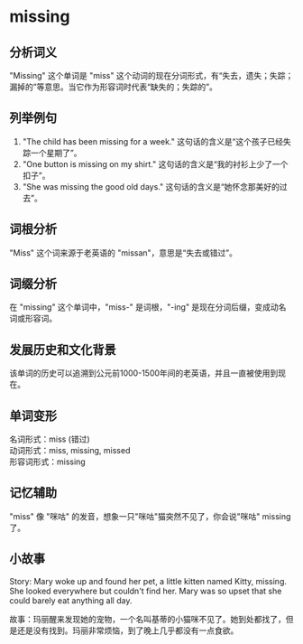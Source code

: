 # missing

## 分析词义

  

"Missing" 这个单词是 "miss" 这个动词的现在分词形式，有“失去，遗失；失踪；漏掉的”等意思。当它作为形容词时代表“缺失的；失踪的”。

  

## 列举例句

  

1.  "The child has been missing for a week." 这句话的含义是“这个孩子已经失踪一个星期了”。
2.  "One button is missing on my shirt." 这句话的含义是“我的衬衫上少了一个扣子”。
3.  "She was missing the good old days." 这句话的含义是“她怀念那美好的过去”。

  

## 词根分析

  

"Miss" 这个词来源于老英语的 "missan"，意思是“失去或错过”。

  

## 词缀分析

  

在 "missing" 这个单词中，"miss-" 是词根，"-ing" 是现在分词后缀，变成动名词或形容词。

  

## 发展历史和文化背景

  

该单词的历史可以追溯到公元前1000-1500年间的老英语，并且一直被使用到现在。

  

## 单词变形

  

名词形式：miss (错过)  
动词形式：miss, missing, missed  
形容词形式：missing

  

## 记忆辅助

  

"miss" 像 "咪咕" 的发音，想象一只"咪咕"猫突然不见了，你会说"咪咕" missing 了。

  

## 小故事

  

Story: Mary woke up and found her pet, a little kitten named Kitty, missing. She looked everywhere but couldn't find her. Mary was so upset that she could barely eat anything all day.

  

故事：玛丽醒来发现她的宠物，一个名叫基蒂的小猫咪不见了。她到处都找了，但是还是没有找到。玛丽非常烦恼，到了晚上几乎都没有一点食欲。
